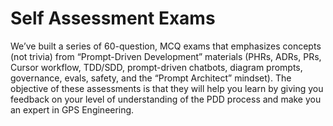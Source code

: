 # Self Assessment Exams

We’ve built a series of 60-question, MCQ exams that emphasizes concepts (not trivia) from “Prompt-Driven Development” materials (PHRs, ADRs, PRs, Cursor workflow, TDD/SDD, prompt-driven chatbots, diagram prompts, governance, evals, safety, and the “Prompt Architect” mindset). The objective of these assessments is that they will help you learn by giving you feedback on your level of understanding of the PDD process and make you an expert in GPS Engineering.